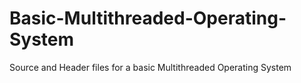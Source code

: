 # Basic-Multithreaded-Operating-System

Source and Header files for a basic Multithreaded Operating System 
